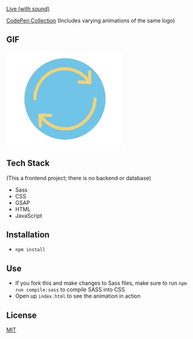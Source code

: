 [Live (with sound)](https://hakeemmidan.github.io/fantaq-animation/)

[CodePen Collection](https://codepen.io/collection/DJObvB) (Includes varying animations of the same logo)


## GIF
<img height="250px" src="assets/fantaq-logo-anim.gif"/>

## Tech Stack
(This a frontend project; there is no backend or database)
- Sass
- CSS
- GSAP
- HTML
- JavaScript

## Installation
- `npm install`

## Use
- If you fork this and make changes to Sass files, make sure to run `npm run compile:sass` to compile SASS into CSS
- Open up `index.html` to see the animation in action

## License
[MIT](https://choosealicense.com/licenses/mit/)